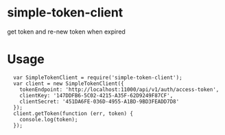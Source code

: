 # simple-token-client
get token and re-new token when expired

# Usage

```
  var SimpleTokenClient = require('simple-token-client');
  var client = new SimpleTokenClient({
    tokenEndpoint: 'http://localhost:11000/api/v1/auth/access-token',
    clientKey: '147DDFB6-5C02-4215-A35F-62D9249F87CF',
    clientSecret: '451DA6FE-036D-4955-A1BD-9BD3FEADD7D8'
  });
  client.getToken(function (err, token) {
    console.log(token);
  });
```